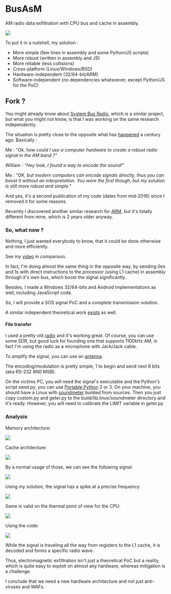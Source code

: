# BusAsM

AM radio data exfiltration with CPU bus and cache in assembly.

![](https://raw.githubusercontent.com/cryptolok/BusAsM/master/logo.jpg)

To put it in a nutshell, my solution :
* More simple (few lines in assembly and some Python/JS scripts)
* More robust (written in assembly and JS)
* More reliable (less collisions)
* Cross-platform (Linux/Windows/BSD)
* Hardware-independent (32/64-bit/ARM)
* Software-independent (no dependencies whatsoever, except Python/JS for the PoC)

## Fork ?

You might already know about [System Bus Radio](https://github.com/fulldecent/system-bus-radio), which is a similar project, but what you might not know, is that I was working on the same research independently.

The situation is pretty close to the opposite what has [happened](https://www.youtube.com/watch?v=YdlMHYHMM8Y) a century ago.
Basically :

Me : *"Ok, how could I use a computer hardware to create a robust radio signal in the AM band ?"*

William : *"Hey look, I found a way to encode the sound!"*

Me : *"OK, but modern computers can encode signals directly, thus you can boost it without an interpretation. You were the first though, but my solution is still more robust and simple."*

And yes, it's a second publication of my code (dates from mid-2016) since I removed it for some reasons.

Recently I discovered another similar research for [ARM](http://thesai.org/Downloads/Volume9No1/Paper_25-Data_Exfiltration_from_Air_Gapped_Computers.pdf), but it's totally different from mine, which is 2 years older anyway.

### So, what now ?

Nothing, I just wanted everybody to know, that it could be done otherwise and more efficiently.

See my [video](https://youtu.be/qNV-KRlZU6U) in comparison.

In fact, I'm doing almost the same thing in the opposite way, by sending 0es and 1s with direct instructions to the processor (using L1 cache) in assembly through it's own bus, which boost the signal significantly.

Besides, I made a Windows 32/64-bits and Android implementations as well, including JavaScript code.

So, I will provide a SOS signal PoC and a complete transmission solution.

A similar independent theoretical work [exists](https://dl.acm.org/citation.cfm?id=2742179) as well.

#### File transfer

I used a pretty old [radio](http://www.radiomuseum.org/r/panasonic_stereo_radio_cassette_player_rq_v60.html) and it's working great. Of course, you can use some SDR, but good luck for founding one that supports 1100kHz AM, in fact I'm using the radio as a microphone with Jack/Jack cable.

To amplify the signal, you can use an [antenna](https://www.amazon.com/SaferCCTV-Replacement-Tunable-Passive-Panasonic/dp/B01MT10PME/).

The encoding/modulation is pretty simple, 1 to begin and send next 8 bits (aka RS-232 8N0 MSB).

On the victims PC, you will need the signal's executable and the Python's script send.py, you can use [Portable Python](http://portablepython.com/) 2 or 3.
On your machine, you should have a Linux with [soundmeter](https://pypi.python.org/pypi/soundmeter) builded from sources. Then you just copy custom.py and geter.py to the build/lib.linux/soundmeter directory and it's ready. However, you will need to calibrate the LIMIT variable in geter.py

### Analysis

Memory architecture:

![](https://raw.githubusercontent.com/cryptolok/BusAsM/master/memory.png)

Cache architecture:

![](https://raw.githubusercontent.com/cryptolok/BusAsM/master/cache.png)

By a normal usage of those, we can see the following signal:

![](https://raw.githubusercontent.com/cryptolok/BusAsM/master/radioNorm.jpg)

Using my solution, the signal has a spike at a precise frequency:

![](https://raw.githubusercontent.com/cryptolok/BusAsM/master/radioSignal.jpg)

Same is valid on the thermal point of view for the CPU:

![](https://raw.githubusercontent.com/cryptolok/BusAsM/master/thermalNorm.jpg)

Using the code:

![](https://raw.githubusercontent.com/cryptolok/BusAsM/master/thermalSignal.jpg)

While the signal is traveling all the way from registers to the L1 cache, it is decoded and forms a specific radio wave.

Thus, electromagnetic exfiltration isn't just a theoretical PoC but a reality, which is quite easy to exploit on almost any hardware, whereas mitigation is a challenge.

I conclude that we need a new hardware architecture and not just anti-viruses and WAFs.
